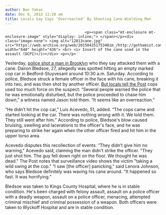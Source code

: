 ```yaml
---
author: Ben Yakas
date: Dec 8, 2013 11:20 am
title: Locals Say Cops 'Overreacted' By Shooting Cane-Wielding Man
---
```


	
										<p><span class="mt-enclosure mt-enclosure-image" style="display: inline;"> </span></p><div class="image-none"> <img alt="12813cane.jpg" src="https://web.archive.org/web/20150425175340im_/http://gothamist.com/attachments/byakas/12813cane.jpg" width="640" height="436"> <br> <i> Insert of the cane used in the assault (DCPI)</i></div> <p></p>

<p>Yesterday, <a href="https://web.archive.org/web/20150425175340/http://gothamist.com/2013/12/07/cops_shoot_man_who_allegedly_attack.php">police shot a man in Brooklyn</a> who they say attacked them with a cane. Dairon Bledsoe, 27, allegedly was spotted hitting an empty marked cop car in Bedford-Stuyvesant around 10:30 a.m. Saturday. According to police, Bledsoe struck a female officer in the face with his cane, breaking it into two, and was then shot by another officer. <a href="https://web.archive.org/web/20150425175340/http://nypost.com/2013/12/07/cops-shoot-man-swinging-cane-at-cop-car/">But locals tell the Post</a> cops used too much force on the suspect: &#x201C;Several people warned the police that he was emotionally disturbed, but the police proceeded to chase him down,&#x201D; a witness named Jason told them. &#x201C;It seems like an overreaction.&#x201D;</p>

<p>&#x201C;He didn&#x2019;t hit the cop car,&#x201D; Luis Acevedo, 51, added. &#x201C;The cops came and started looking at the car. There was nothing wrong with it. We told them. They still went after him.&#x201D; According to police, Bledsoe&apos;s blow caused bruising, swelling and lacerations to the officer&apos;s face, and he was preparing to strike her again when the other officer fired and hit him in the upper torso area.</p>

<p>Acevedo disputes this recollection of events: &#x201C;They didn&#x2019;t give him no warning,&quot; Acevedo said, claiming the man didn&apos;t strike the officer. &quot;They just shot him. The guy fell down right on the floor. We thought he was dead.&quot; The Post notes that surveillance video shows the victim &quot;taking a wild swing at the cop.&quot; &#x201C;I saw [the officer] panicking,&quot; said Lenora Johnson, who says Bledsoe definitely was waving his cane around. &quot;It happened so fast. It was horrifying.&#x201D;</p>

<p>Bledsoe was taken to Kings County Hospital, where he is in stable condition. He&apos;s been charged with felony assault, assault on a police officer with a deadly weapon, assault on a police officer, menacing, attempted criminal mischief and criminal possession of a weapon. Both officers were taken to Wyckoff Hospital and are in stable condition.</p>					
										
									
				